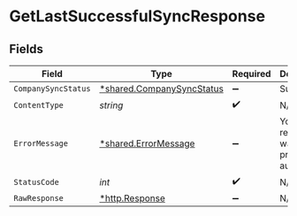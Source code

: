 # GetLastSuccessfulSyncResponse


## Fields

| Field                                                                 | Type                                                                  | Required                                                              | Description                                                           |
| --------------------------------------------------------------------- | --------------------------------------------------------------------- | --------------------------------------------------------------------- | --------------------------------------------------------------------- |
| `CompanySyncStatus`                                                   | [*shared.CompanySyncStatus](../../models/shared/companysyncstatus.md) | :heavy_minus_sign:                                                    | Success                                                               |
| `ContentType`                                                         | *string*                                                              | :heavy_check_mark:                                                    | N/A                                                                   |
| `ErrorMessage`                                                        | [*shared.ErrorMessage](../../models/shared/errormessage.md)           | :heavy_minus_sign:                                                    | Your API request was not properly authorized.                         |
| `StatusCode`                                                          | *int*                                                                 | :heavy_check_mark:                                                    | N/A                                                                   |
| `RawResponse`                                                         | [*http.Response](https://pkg.go.dev/net/http#Response)                | :heavy_minus_sign:                                                    | N/A                                                                   |